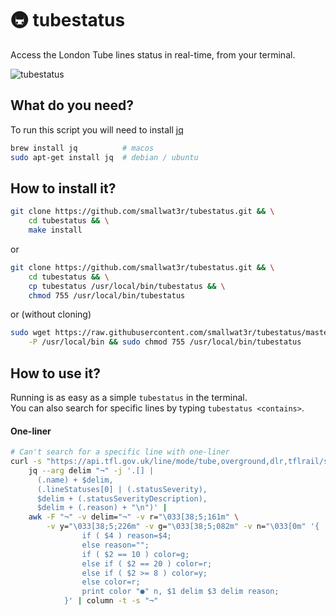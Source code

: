 # 🚇 tubestatus
Access the London Tube lines status in real-time, from your terminal.

![tubestatus](https://i.imgur.com/MI10KBJ.gif)

## What do you need?
To run this script you will need to install [jq](https://stedolan.github.io/jq/download) 
```sh
brew install jq          # macos
sudo apt-get install jq  # debian / ubuntu
```

## How to install it?

```sh
git clone https://github.com/smallwat3r/tubestatus.git && \
    cd tubestatus && \
    make install 
```
or
```sh
git clone https://github.com/smallwat3r/tubestatus.git && \
    cd tubestatus && \
    cp tubestatus /usr/local/bin/tubestatus && \
    chmod 755 /usr/local/bin/tubestatus
```
or (without cloning)
```sh
sudo wget https://raw.githubusercontent.com/smallwat3r/tubestatus/master/tubestatus \
    -P /usr/local/bin && sudo chmod 755 /usr/local/bin/tubestatus
```

## How to use it? 
Running is as easy as a simple `tubestatus` in the terminal.  
You can also search for specific lines by typing `tubestatus <contains>`.  

#### One-liner
```sh
# Can't search for a specific line with one-liner
curl -s "https://api.tfl.gov.uk/line/mode/tube,overground,dlr,tflrail/status" |
    jq --arg delim "¬" -j '.[] |
      (.name) + $delim,
      (.lineStatuses[0] | (.statusSeverity),
      $delim + (.statusSeverityDescription),
      $delim + (.reason) + "\n")' |
    awk -F "¬" -v delim="¬" -v r="\033[38;5;161m" \
        -v y="\033[38;5;226m" -v g="\033[38;5;082m" -v n="\033[0m" '{
                if ( $4 ) reason=$4;
                else reason="";
                if ( $2 == 10 ) color=g;
                else if ( $2 == 20 ) color=r;
                else if ( $2 >= 8 ) color=y;
                else color=r;
                print color "●" n, $1 delim $3 delim reason;
            }' | column -t -s "¬"
```
